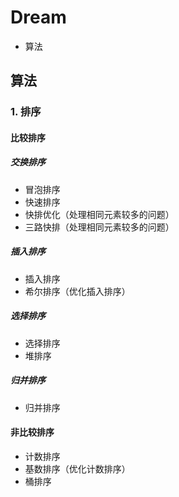# Dream
* 算法


## 算法
### 1. 排序
#### 比较排序
##### 交换排序
* 冒泡排序
* 快速排序
* 快排优化（处理相同元素较多的问题）
* 三路快排（处理相同元素较多的问题）
##### 插入排序
* 插入排序
* 希尔排序（优化插入排序）
##### 选择排序
* 选择排序
* 堆排序
##### 归并排序
* 归并排序

#### 非比较排序
* 计数排序
* 基数排序（优化计数排序）
* 桶排序